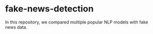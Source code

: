 # fake-news-detection

In this repository, we compared multiple popular NLP models with fake news data.
